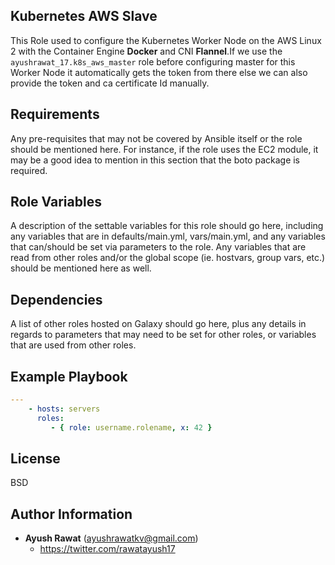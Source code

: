 ## Kubernetes AWS Slave

This Role used to configure the Kubernetes Worker Node on the AWS Linux 2 with the Container Engine **Docker** and CNI **Flannel**.If we use the `ayushrawat_17.k8s_aws_master` role before configuring master for this Worker Node it automatically gets the token from there else we can also provide the token and ca certificate Id manually.

## Requirements

Any pre-requisites that may not be covered by Ansible itself or the role should be mentioned here. For instance, if the role uses the EC2 module, it may be a good idea to mention in this section that the boto package is required.

## Role Variables

A description of the settable variables for this role should go here, including any variables that are in defaults/main.yml, vars/main.yml, and any variables that can/should be set via parameters to the role. Any variables that are read from other roles and/or the global scope (ie. hostvars, group vars, etc.) should be mentioned here as well.

## Dependencies

A list of other roles hosted on Galaxy should go here, plus any details in regards to parameters that may need to be set for other roles, or variables that are used from other roles.

**Example Playbook**
----------------

```yaml
---
    - hosts: servers
      roles:
         - { role: username.rolename, x: 42 }
```

## License
BSD

## Author Information
 - **Ayush Rawat** (ayushrawatkv@gmail.com)
     - https://twitter.com/rawatayush17